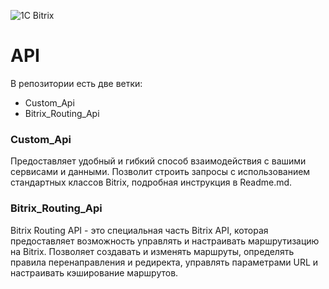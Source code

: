   ![1C Bitrix](https://www.1c-bitrix.ru/images/content_common/logo/1c-bitrix-logo.svg) 
# **API**


В репозитории есть две ветки:
- Custom_Api
- Bitrix_Routing_Api

### **Custom_Api**
Предоставляет удобный и гибкий способ взаимодействия с вашими сервисами и данными. 
Позволит строить запросы с использованием стандартных классов Bitrix, подробная инструкция в Readme.md.

### **Bitrix_Routing_Api**
Bitrix Routing API - это специальная часть Bitrix API, которая предоставляет возможность управлять и настраивать маршрутизацию на Bitrix.
Позволяет создавать и изменять маршруты, определять правила перенаправления и редиректа, управлять параметрами URL и настраивать кэширование маршрутов.